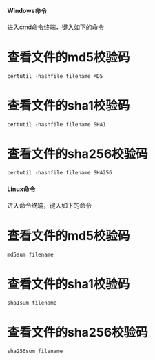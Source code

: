 #### Windows命令

进入cmd命令终端，键入如下的命令

# 查看文件的md5校验码
```
certutil -hashfile filename MD5
```


# 查看文件的sha1校验码
```
certutil -hashfile filename SHA1
```


# 查看文件的sha256校验码
```
certutil -hashfile filename SHA256
```



#### Linux命令

进入命令终端，键入如下的命令

# 查看文件的md5校验码
```
md5sum filename
```


# 查看文件的sha1校验码
```
sha1sum filename
```


# 查看文件的sha256校验码
```
sha256sum filename
```